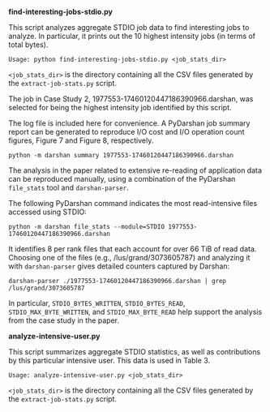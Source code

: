 **find-interesting-jobs-stdio.py**

This script analyzes aggregate STDIO job data to find interesting jobs to analyze. In particular, it prints out the 10 highest intensity jobs (in terms of total bytes).

`Usage: python find-interesting-jobs-stdio.py <job_stats_dir>`

`<job_stats_dir>` is the directory containing all the CSV files generated by the `extract-job-stats.py` script.

The job in Case Study 2, 1977553-17460120447186390966.darshan, was selected for being the highest intensity job identified by this script.

The log file is included here for convenience. A PyDarshan job summary report can be generated to reproduce I/O cost and I/O operation count figures, Figure 7 and Figure 8, respectively.

`python -m darshan summary 1977553-17460120447186390966.darshan`

The analysis in the paper related to extensive re-reading of application data can be reproduced manually, using a combination of the PyDarshan `file_stats` tool and `darshan-parser`.

The following PyDarshan command indicates the most read-intensive files accessed using STDIO: 

`python -m darshan file_stats --module=STDIO 1977553-17460120447186390966.darshan`

It identifies 8 per rank files that each account for over 66 TiB of read data. Choosing one of the files (e.g., /lus/grand/3073605787) and analyzing it with `darshan-parser` gives detailed counters captured by Darshan:

`darshan-parser ./1977553-17460120447186390966.darshan | grep /lus/grand/3073605787`

In particular, `STDIO_BYTES_WRITTEN`, `STDIO_BYTES_READ`, `STDIO_MAX_BYTE_WRITTEN`, and `STDIO_MAX_BYTE_READ` help support the analysis from the case study in the paper.

**analyze-intensive-user.py**

This script summarizes aggregate STDIO statistics, as well as contributions by this particular intensive user. This data is used in Table 3.

`Usage: analyze-intensive-user.py <job_stats_dir>`

`<job_stats_dir>` is the directory containing all the CSV files generated by the `extract-job-stats.py` script.
